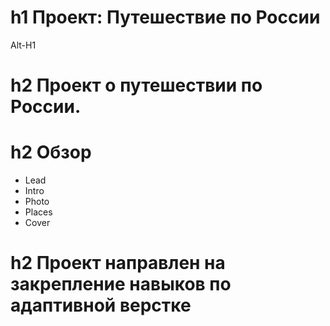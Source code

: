 # h1 Проект: Путешествие по России
Alt-H1 

# h2 Проект о путешествии по России.

# h2 Обзор
* Lead
* Intro
* Photo
* Places
* Cover

# h2 Проект направлен на закрепление навыков по адаптивной верстке
